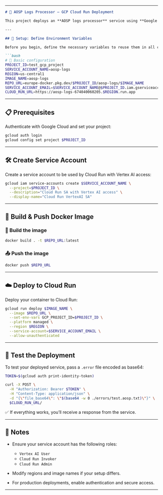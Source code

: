 
---

````markdown
# 🚀 AOSP Logs Processor – GCP Cloud Run Deployment

This project deploys an **AOSP logs processor** service using **Google Cloud Run** and **Docker**.

---

## 🧰 Setup: Define Environment Variables

Before you begin, define the necessary variables to reuse them in all commands:

```bash
# 🔧 Basic configuration
PROJECT_ID=test_gcp_project
SERVICE_ACCOUNT_NAME=aosp-logs
REGION=us-central1
IMAGE_NAME=aosp-logs
REPO_URL=europe-docker.pkg.dev/$PROJECT_ID/aosp-logs/$IMAGE_NAME
SERVICE_ACCOUNT_EMAIL=$SERVICE_ACCOUNT_NAME@$PROJECT_ID.iam.gserviceaccount.com
CLOUD_RUN_URL=https://aosp-logs-674040060205.$REGION.run.app
````

---

## 📋 Prerequisites

Authenticate with Google Cloud and set your project:

```bash
gcloud auth login
gcloud config set project $PROJECT_ID
```

---

## 🛠️ Create Service Account

Create a service account to be used by Cloud Run with Vertex AI access:

```bash
gcloud iam service-accounts create $SERVICE_ACCOUNT_NAME \
  --project=$PROJECT_ID \
  --description="Cloud Run SA with Vertex AI access" \
  --display-name="Cloud Run VertexAI SA"
```

---

## 🐳 Build & Push Docker Image

### 🔧 Build the image

```bash
docker build . -t $REPO_URL:latest
```

### 📤 Push the image

```bash
docker push $REPO_URL
```

---

## ☁️ Deploy to Cloud Run

Deploy your container to Cloud Run:

```bash
gcloud run deploy $IMAGE_NAME \
  --image $REPO_URL \
  --set-env-vars GCP_PROJECT_ID=$PROJECT_ID \
  --platform managed \
  --region $REGION \
  --service-account=$SERVICE_ACCOUNT_EMAIL \
  --allow-unauthenticated
```

---

## 🧪 Test the Deployment

To test your deployed service, pass a `.error` file encoded as base64:

```bash
TOKEN=$(gcloud auth print-identity-token)

curl -X POST \
  -H "Authorization: Bearer $TOKEN" \
  -H "Content-Type: application/json" \
  -d "{\"file_base64\": \"$(base64 -w 0 ./errors/test.aosp.txt)\"}" \
  $CLOUD_RUN_URL/
```

✅ If everything works, you’ll receive a response from the service.

---

## 🧾 Notes

* Ensure your service account has the following roles:

  * `Vertex AI User`
  * `Cloud Run Invoker`
  * `Cloud Run Admin`
* Modify regions and image names if your setup differs.
* For production deployments, enable authentication and secure access.

---
